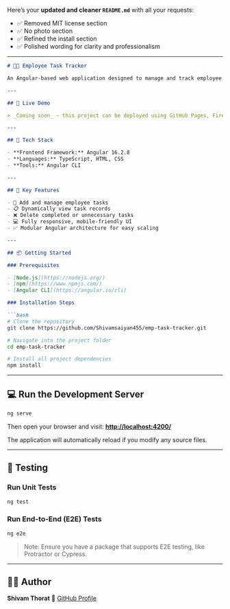 Here’s your **updated and cleaner `README.md`** with all your requests:

* ✅ Removed MIT license section
* ✅ No photo section
* ✅ Refined the install section
* ✅ Polished wording for clarity and professionalism

---

````markdown
# 🧑‍💼 Employee Task Tracker

An Angular-based web application designed to manage and track employee tasks with a clean and responsive interface. Ideal for small teams and HR operations needing a lightweight task management system.

---

## 🚀 Live Demo

> _Coming soon_ — this project can be deployed using GitHub Pages, Firebase, or Netlify.

---

## 🔧 Tech Stack

- **Frontend Framework:** Angular 16.2.8
- **Languages:** TypeScript, HTML, CSS
- **Tools:** Angular CLI

---

## 📂 Key Features

- 📝 Add and manage employee tasks
- 📋 Dynamically view task records
- ❌ Delete completed or unnecessary tasks
- 💻 Fully responsive, mobile-friendly UI
- ✅ Modular Angular architecture for easy scaling

---

## 📦 Getting Started

### Prerequisites

- [Node.js](https://nodejs.org/)
- [npm](https://www.npmjs.com/)
- [Angular CLI](https://angular.io/cli)

### Installation Steps

```bash
# Clone the repository
git clone https://github.com/Shivamsaiyan455/emp-task-tracker.git

# Navigate into the project folder
cd emp-task-tracker

# Install all project dependencies
npm install
````

---

## 💻 Run the Development Server

```bash
ng serve
```

Then open your browser and visit:
**[http://localhost:4200/](http://localhost:4200/)**

The application will automatically reload if you modify any source files.

---

## 🧪 Testing

### Run Unit Tests

```bash
ng test
```

### Run End-to-End (E2E) Tests

```bash
ng e2e
```

> Note: Ensure you have a package that supports E2E testing, like Protractor or Cypress.

---

## 👨‍💻 Author

**Shivam Thorat**
🔗 [GitHub Profile](https://github.com/Shivamsaiyan455)


